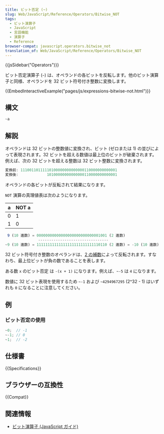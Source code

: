 ```yaml
---
title: ビット否定 (~)
slug: Web/JavaScript/Reference/Operators/Bitwise_NOT
tags:
  - ビット演算子
  - JavaScript
  - 言語機能
  - 演算子
  - Reference
browser-compat: javascript.operators.bitwise_not
translation_of: Web/JavaScript/Reference/Operators/Bitwise_NOT
---
```

{{jsSidebar("Operators")}}

ビット否定演算子 (`~`) は、オペランドの各ビットを反転します。他のビット演算子と同様、オペランドを 32 ビット符号付き整数に変換します。

{{EmbedInteractiveExample("pages/js/expressions-bitwise-not.html")}}

## 構文

```js
~a
```

## 解説

オペランドは 32 ビットの整数値に変換され、ビット (ゼロまたは 1) の並びによって表現されます。32 ビットを超える数値は最上位のビットが破棄されます。例えば、次の 32 ビットを超える整数は 32 ビット整数に変換されます。

```js
変換前: 11100110111110100000000000000110000000000001
変換後:             10100000000000000110000000000001
```

オペランドの各ビットが反転されて結果になります。

`NOT` 演算の真理値表は次のようになります。

| a   | NOT a |
| --- | ----- |
| 0   | 1     |
| 1   | 0     |

```js
 9 (10 進数) = 00000000000000000000000000001001 (2 進数)
               --------------------------------
~9 (10 進数) = 11111111111111111111111111110110 (2 進数) = -10 (10 進数)
```

32 ビット符号付き整数のオペランドは、[2 の補数](https://ja.wikipedia.org/wiki/2%E3%81%AE%E8%A3%9C%E6%95%B0)によって反転されます。すなわち、最上位ビットが負の数であることを表します。

ある数 `x` のビット否定 は `-(x + 1)` になります。例えば、`~-5` は `4` になります。

数値に 32 ビット表現を使用するため `~-1` および `~4294967295` (2^32 - 1) はいずれも `0` になることに注意してください。

## 例

### ビット否定の使用

```js
~0;  // -1
~-1; // 0
~1;  // -2
```

## 仕様書

{{Specifications}}

## ブラウザーの互換性

{{Compat}}

## 関連情報

- [ビット演算子 (JavaScript ガイド)](/ja/docs/Web/JavaScript/Guide/Expressions_and_Operators#ビット演算子)
